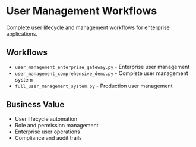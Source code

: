 # User Management Workflows  

Complete user lifecycle and management workflows for enterprise applications.

## Workflows
- `user_management_enterprise_gateway.py` - Enterprise user management
- `user_management_comprehensive_demo.py` - Complete user management system
- `full_user_management_system.py` - Production user management

## Business Value
- User lifecycle automation
- Role and permission management
- Enterprise user operations
- Compliance and audit trails
